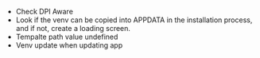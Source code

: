 - Check DPI Aware
- Look if the venv can be copied into APPDATA in the installation process, and if not, create a loading screen.
- Tempalte path value undefined
- Venv update when updating app